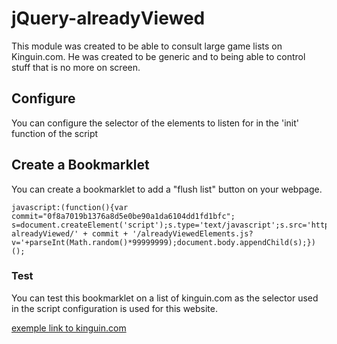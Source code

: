 # jQuery-alreadyViewed

This module was created to be able to consult large game lists on Kinguin.com.
He was created to be generic and to being able to control stuff that is no more on screen.

## Configure

You can configure the selector of the elements to listen for in the 'init' function of the script

## Create a Bookmarklet

You can create a bookmarklet to add a "flush list" button on your webpage.

```
javascript:(function(){var commit="0f8a7019b1376a8d5e0be90a1da6104dd1fd1bfc"; s=document.createElement('script');s.type='text/javascript';s.src='https://cdn.rawgit.com/4lador/jQuery-alreadyViewed/' + commit + '/alreadyViewedElements.js?v='+parseInt(Math.random()*99999999);document.body.appendChild(s);})();
```

### Test

You can test this bookmarklet on a list of kinguin.com as the selector used in the script configuration is used for this website.

[exemple link to kinguin.com](https://www.kinguin.net/steam-games/?genre_id=&platform_id=2&name=&q=&category_id=&hotstuff=0&vendor_id=&order=bestseller&dir=desc&max_price=4&min_price=3&metacritic=0&dir_metacritic=desc&platform=2&region_limit=0&hide_outstock=1?p=32&platform_id=2&order=bestseller&dir=desc&max_price=4&min_price=3&dir_metacritic=desc&platform=2&hide_outstock=1?p=3&platform_id=2&order=bestseller&dir=desc&max_price=4&min_price=3&dir_metacritic=desc&platform=2&hide_outstock=1?p=9&platform_id=2&order=bestseller&dir=desc&max_price=4&min_price=3&dir_metacritic=desc&platform=2&hide_outstock=1?p=2&platform_id=2&order=bestseller&dir=desc&max_price=4&min_price=3&dir_metacritic=desc&platform=2&hide_outstock=1?p=9&platform_id=2&order=bestseller&dir=desc&max_price=4&min_price=3&dir_metacritic=desc&platform=2&hide_outstock=1?p=3&platform_id=2&order=bestseller&dir=desc&max_price=4&min_price=3&dir_metacritic=desc&platform=2&hide_outstock=1)
